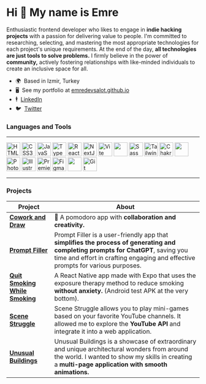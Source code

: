 # Hi 👋 My name is Emre

Enthusiastic frontend developer who likes to engage in **indie hacking projects** with a passion for delivering value to people. I'm committed to researching, selecting, and mastering the most appropriate technologies for each project's unique requirements. At the end of the day, **all technologies are just tools to solve problems.** I firmly believe in the power of **community,** actively fostering relationships with like-minded individuals to create an inclusive space for all.

* 🌍  Based in Izmir, Turkey
* 🖥️  See my portfolio at [emredevsalot.github.io](https://emredevsalot.github.io/)
* 🕴️  [LinkedIn](https://www.linkedin.com/in/emredevsalot/)
* 🐦  [Twitter](https://twitter.com/emredevsalot)

### Languages and Tools
---
<p align="left">

<a href="https://developer.mozilla.org/en-US/docs/Glossary/HTML5" target="_blank" rel="noreferrer"><img src="https://raw.githubusercontent.com/danielcranney/readme-generator/main/public/icons/skills/html5-colored.svg" width="36" height="36" alt="HTML5" /></a>
<a href="https://www.w3.org/TR/CSS/#css" target="_blank" rel="noreferrer"><img src="https://raw.githubusercontent.com/danielcranney/readme-generator/main/public/icons/skills/css3-colored.svg" width="36" height="36" alt="CSS3" /></a>
<a href="https://developer.mozilla.org/en-US/docs/Web/JavaScript" target="_blank" rel="noreferrer"><img src="https://raw.githubusercontent.com/danielcranney/readme-generator/main/public/icons/skills/javascript-colored.svg" width="36" height="36" alt="JavaScript" /></a>
<a href="https://www.typescriptlang.org/" target="_blank" rel="noreferrer"><img src="https://raw.githubusercontent.com/danielcranney/readme-generator/main/public/icons/skills/typescript-colored.svg" width="36" height="36" alt="TypeScript" /></a>
<a href="https://reactjs.org/" target="_blank" rel="noreferrer"><img src="https://raw.githubusercontent.com/danielcranney/readme-generator/main/public/icons/skills/react-colored.svg" width="36" height="36" alt="React" /></a>
<a href="https://nextjs.org/" target="_blank" rel="noreferrer"><img src="https://cdn.worldvectorlogo.com/logos/nextjs-2.svg" width="36" height="36" alt="NextJS" /></a>
<a href="https://vitejs.dev/" target="_blank" rel="noreferrer"><img src="https://raw.githubusercontent.com/danielcranney/readme-generator/main/public/icons/skills/vite-colored.svg" width="36" height="36" alt="Vite" /></a>
<img src="https://www.svgrepo.com/show/335549/divider-big.svg" width="36" height="36" alt="" />
<a href="https://sass-lang.com/" target="_blank" rel="noreferrer"><img src="https://raw.githubusercontent.com/danielcranney/readme-generator/main/public/icons/skills/sass-colored.svg" width="36" height="36" alt="Sass" /></a>
<a href="https://tailwindcss.com/" target="_blank" rel="noreferrer"><img src="https://raw.githubusercontent.com/danielcranney/readme-generator/main/public/icons/skills/tailwindcss-colored.svg" width="36" height="36" alt="TailwindCSS" /></a>
<a href="https://chakra-ui.com/" target="_blank" rel="noreferrer"><img src="https://raw.githubusercontent.com/danielcranney/readme-generator/main/public/icons/skills/chakra-colored.svg" width="36" height="36" alt="Chakra UI" /></a>
<img src="https://www.svgrepo.com/show/335549/divider-big.svg" width="36" height="36" alt="" />
<a href="https://www.adobe.com/uk/products/photoshop.html" target="_blank" rel="noreferrer"><img src="https://raw.githubusercontent.com/danielcranney/readme-generator/main/public/icons/skills/photoshop-colored.svg" width="36" height="36" alt="Photoshop" /></a>
<a href="adobe.com/uk/products/illustrator.html" target="_blank" rel="noreferrer"><img src="https://raw.githubusercontent.com/danielcranney/readme-generator/main/public/icons/skills/illustrator-colored.svg" width="36" height="36" alt="Illustrator" /></a>
<a href="https://www.adobe.com/uk/products/premiere.html" target="_blank" rel="noreferrer"><img src="https://raw.githubusercontent.com/danielcranney/readme-generator/main/public/icons/skills/premierepro-colored.svg" width="36" height="36" alt="Premiere Pro" /></a>
<a href="https://www.figma.com/" target="_blank" rel="noreferrer"><img src="https://raw.githubusercontent.com/danielcranney/readme-generator/main/public/icons/skills/figma-colored.svg" width="36" height="36" alt="Figma" /></a>
<img src="https://www.svgrepo.com/show/335549/divider-big.svg" width="36" height="36" alt="" />
<a href="https://git-scm.com/" target="_blank" rel="noreferrer"><img src="https://raw.githubusercontent.com/danielcranney/readme-generator/main/public/icons/skills/git-colored.svg" width="36" height="36" alt="Git" /></a>
</p>

---

### Projects

|Project|About|
|---|---|
|[**Cowork and Draw**](https://github.com/emredevsalot/cowork-and-draw)|  🚀 A pomodoro app with **collaboration and creativity.** |
|[**Prompt Filler**](https://github.com/emredevsalot/prompt-filler)|  Prompt Filler is a user-friendly app that **simplifies the process of generating and completing prompts for ChatGPT**, saving you time and effort in crafting engaging and effective prompts for various purposes. |
|[**Quit Smoking While Smoking**](https://github.com/emredevsalot/quit-smoking-while-smoking)|  A React Native app made with Expo that uses the exposure therapy method to reduce smoking **without anxiety.** (Android test APK at the very bottom). |
|[**Scene Struggle**](https://github.com/emredevsalot/scene-struggle)|  Scene Struggle allows you to play mini-games based on your favorite YouTube channels. It allowed me to explore the **YouTube API** and integrate it into a web application. |
|[**Unusual Buildings**](https://github.com/emredevsalot/unusual-buildings)|  Unusual Buildings is a showcase of extraordinary and unique architectural wonders from around the world. I wanted to show my skills in creating a **multi-page application with smooth animations.** |


